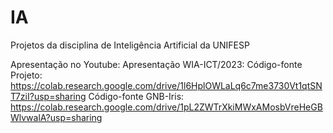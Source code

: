 # IA
Projetos da disciplina de Inteligência Artificial da UNIFESP

Apresentação no Youtube:
Apresentação WIA-ICT/2023:
Código-fonte Projeto: https://colab.research.google.com/drive/1l6HplOWLaLq6c7me3730Vt1qtSNT7ziI?usp=sharing
Código-fonte GNB-Iris: https://colab.research.google.com/drive/1pL2ZWTrXkiMWxAMosbVreHeGBWlvwalA?usp=sharing
